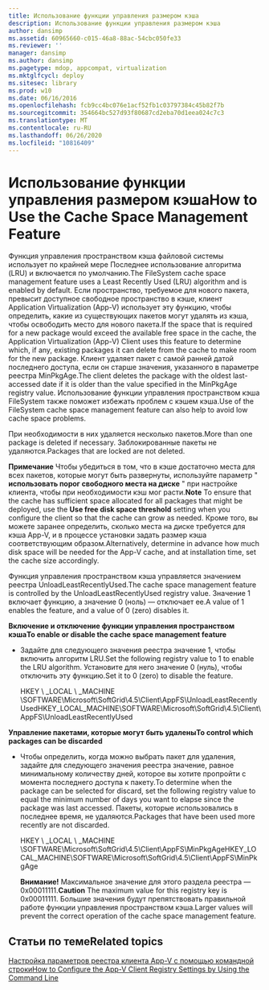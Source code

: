 ```yaml
---
title: Использование функции управления размером кэша
description: Использование функции управления размером кэша
author: dansimp
ms.assetid: 60965660-c015-46a8-88ac-54cbc050fe33
ms.reviewer: ''
manager: dansimp
ms.author: dansimp
ms.pagetype: mdop, appcompat, virtualization
ms.mktglfcycl: deploy
ms.sitesec: library
ms.prod: w10
ms.date: 06/16/2016
ms.openlocfilehash: fcb9cc4bc076e1acf52fb1c03797384c45b82f7b
ms.sourcegitcommit: 354664bc527d93f80687cd2eba70d1eea024c7c3
ms.translationtype: MT
ms.contentlocale: ru-RU
ms.lasthandoff: 06/26/2020
ms.locfileid: "10816409"
---
```

# <span data-ttu-id="6fd2c-103">Использование функции управления размером кэша</span><span class="sxs-lookup"><span data-stu-id="6fd2c-103">How to Use the Cache Space Management Feature</span></span>


<span data-ttu-id="6fd2c-104">Функция управления пространством кэша файловой системы использует по крайней мере Последнее использование алгоритма (LRU) и включается по умолчанию.</span><span class="sxs-lookup"><span data-stu-id="6fd2c-104">The FileSystem cache space management feature uses a Least Recently Used (LRU) algorithm and is enabled by default.</span></span> <span data-ttu-id="6fd2c-105">Если пространство, требуемое для нового пакета, превысит доступное свободное пространство в кэше, клиент Application Virtualization (App-V) использует эту функцию, чтобы определить, какие из существующих пакетов могут удалять из кэша, чтобы освободить место для нового пакета.</span><span class="sxs-lookup"><span data-stu-id="6fd2c-105">If the space that is required for a new package would exceed the available free space in the cache, the Application Virtualization (App-V) Client uses this feature to determine which, if any, existing packages it can delete from the cache to make room for the new package.</span></span> <span data-ttu-id="6fd2c-106">Клиент удаляет пакет с самой ранней датой последнего доступа, если он старше значения, указанного в параметре реестра MinPkgAge.</span><span class="sxs-lookup"><span data-stu-id="6fd2c-106">The client deletes the package with the oldest last-accessed date if it is older than the value specified in the MinPkgAge registry value.</span></span> <span data-ttu-id="6fd2c-107">Использование функции управления пространством кэша FileSystem также поможет избежать проблем с кэшем кэша.</span><span class="sxs-lookup"><span data-stu-id="6fd2c-107">Use of the FileSystem cache space management feature can also help to avoid low cache space problems.</span></span>

<span data-ttu-id="6fd2c-108">При необходимости в них удаляется несколько пакетов.</span><span class="sxs-lookup"><span data-stu-id="6fd2c-108">More than one package is deleted if necessary.</span></span> <span data-ttu-id="6fd2c-109">Заблокированные пакеты не удаляются.</span><span class="sxs-lookup"><span data-stu-id="6fd2c-109">Packages that are locked are not deleted.</span></span>

<span data-ttu-id="6fd2c-110">**Примечание**  Чтобы убедиться в том, что в кэше достаточно места для всех пакетов, которые могут быть развернуты, используйте параметр " **использовать порог свободного места на диске** " при настройке клиента, чтобы при необходимости кэш мог расти.</span><span class="sxs-lookup"><span data-stu-id="6fd2c-110">**Note** To ensure that the cache has sufficient space allocated for all packages that might be deployed, use the **Use free disk space threshold** setting when you configure the client so that the cache can grow as needed.</span></span> <span data-ttu-id="6fd2c-111">Кроме того, вы можете заранее определить, сколько места на диске требуется для кэша App-V, и в процессе установки задать размер кэша соответствующим образом.</span><span class="sxs-lookup"><span data-stu-id="6fd2c-111">Alternatively, determine in advance how much disk space will be needed for the App-V cache, and at installation time, set the cache size accordingly.</span></span>

 

<span data-ttu-id="6fd2c-112">Функция управления пространством кэша управляется значением реестра UnloadLeastRecentlyUsed.</span><span class="sxs-lookup"><span data-stu-id="6fd2c-112">The cache space management feature is controlled by the UnloadLeastRecentlyUsed registry value.</span></span> <span data-ttu-id="6fd2c-113">Значение 1 включает функцию, а значение 0 (ноль) — отключает ее.</span><span class="sxs-lookup"><span data-stu-id="6fd2c-113">A value of 1 enables the feature, and a value of 0 (zero) disables it.</span></span>

**<span data-ttu-id="6fd2c-114">Включение и отключение функции управления пространством кэша</span><span class="sxs-lookup"><span data-stu-id="6fd2c-114">To enable or disable the cache space management feature</span></span>**

-   <span data-ttu-id="6fd2c-115">Задайте для следующего значения реестра значение 1, чтобы включить алгоритм LRU.</span><span class="sxs-lookup"><span data-stu-id="6fd2c-115">Set the following registry value to 1 to enable the LRU algorithm.</span></span> <span data-ttu-id="6fd2c-116">Установите для него значение 0 (нуль), чтобы отключить эту функцию.</span><span class="sxs-lookup"><span data-stu-id="6fd2c-116">Set it to 0 (zero) to disable the feature.</span></span>

    <span data-ttu-id="6fd2c-117">HKEY \ _LOCAL \ _MACHINE \\SOFTWARE\\Microsoft\\SoftGrid\\4.5\\Client\\AppFS\\UnloadLeastRecentlyUsed</span><span class="sxs-lookup"><span data-stu-id="6fd2c-117">HKEY\_LOCAL\_MACHINE\\SOFTWARE\\Microsoft\\SoftGrid\\4.5\\Client\\AppFS\\UnloadLeastRecentlyUsed</span></span>

**<span data-ttu-id="6fd2c-118">Управление пакетами, которые могут быть удалены</span><span class="sxs-lookup"><span data-stu-id="6fd2c-118">To control which packages can be discarded</span></span>**

-   <span data-ttu-id="6fd2c-119">Чтобы определить, когда можно выбрать пакет для удаления, задайте для следующего значения реестра значение, равное минимальному количеству дней, которое вы хотите пропройти с момента последнего доступа к пакету.</span><span class="sxs-lookup"><span data-stu-id="6fd2c-119">To determine when the package can be selected for discard, set the following registry value to equal the minimum number of days you want to elapse since the package was last accessed.</span></span> <span data-ttu-id="6fd2c-120">Пакеты, которые использовались в последнее время, не удаляются.</span><span class="sxs-lookup"><span data-stu-id="6fd2c-120">Packages that have been used more recently are not discarded.</span></span>

    <span data-ttu-id="6fd2c-121">HKEY \ _LOCAL \ _MACHINE \\SOFTWARE\\Microsoft\\SoftGrid\\4.5\\Client\\AppFS\\MinPkgAge</span><span class="sxs-lookup"><span data-stu-id="6fd2c-121">HKEY\_LOCAL\_MACHINE\\SOFTWARE\\Microsoft\\SoftGrid\\4.5\\Client\\AppFS\\MinPkgAge</span></span>

    <span data-ttu-id="6fd2c-122">**Внимание!**  Максимальное значение для этого раздела реестра — 0x00011111.</span><span class="sxs-lookup"><span data-stu-id="6fd2c-122">**Caution** The maximum value for this registry key is 0x00011111.</span></span> <span data-ttu-id="6fd2c-123">Большие значения будут препятствовать правильной работе функции управления пространством кэша.</span><span class="sxs-lookup"><span data-stu-id="6fd2c-123">Larger values will prevent the correct operation of the cache space management feature.</span></span>

     

## <span data-ttu-id="6fd2c-124">Статьи по теме</span><span class="sxs-lookup"><span data-stu-id="6fd2c-124">Related topics</span></span>


[<span data-ttu-id="6fd2c-125">Настройка параметров реестра клиента App-V с помощью командной строки</span><span class="sxs-lookup"><span data-stu-id="6fd2c-125">How to Configure the App-V Client Registry Settings by Using the Command Line</span></span>](how-to-configure-the-app-v-client-registry-settings-by-using-the-command-line.md)

 

 





